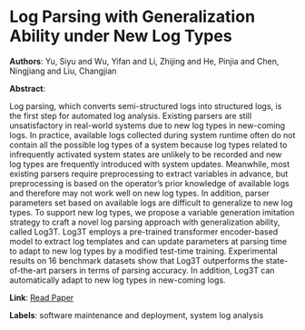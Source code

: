 # Log Parsing with Generalization Ability under New Log Types

**Authors**: Yu, Siyu and Wu, Yifan and Li, Zhijing and He, Pinjia and Chen, Ningjiang and Liu, Changjian

**Abstract**:

Log parsing, which converts semi-structured logs into structured logs, is the first step for automated log analysis.  Existing parsers are still unsatisfactory in real-world systems due to new log types in new-coming logs.  In practice, available logs collected during system runtime often do not contain all the possible log types of a system because log types related to infrequently activated system states are unlikely to be recorded and new log types are frequently introduced with system updates.  Meanwhile, most existing parsers require preprocessing to extract variables in advance, but preprocessing is based on the operator’s prior knowledge of available logs and therefore may not work well on new log types.  In addition, parser parameters set based on available logs are difficult to generalize to new log types.  To support new log types, we propose a variable generation imitation strategy to craft a novel log parsing approach with generalization ability, called Log3T. Log3T employs a pre-trained transformer encoder-based model to extract log templates and can update parameters at parsing time to adapt to new log types by a modified test-time training.  Experimental results on 16 benchmark datasets show that Log3T outperforms the state-of-the-art parsers in terms of parsing accuracy. In addition, Log3T can automatically adapt to new log types in new-coming logs.

**Link**: [Read Paper](https://doi.org/10.1145/3611643.3616355)

**Labels**: software maintenance and deployment, system log analysis
